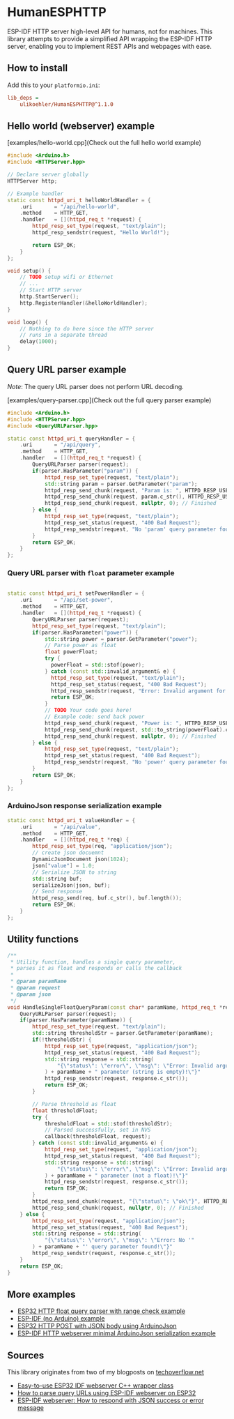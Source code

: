 # HumanESPHTTP
ESP-IDF HTTP server high-level API for humans, not for machines.
This library attempts to provide a simplified API wrapping the ESP-IDF HTTP server,
enabling you to implement REST APIs and webpages with ease.

## How to install

Add this to your `platformio.ini`:

```ini
lib_deps =
    ulikoehler/HumanESPHTTP@^1.1.0
```

## Hello world (webserver) example

[examples/hello-world.cpp](Check out the full hello world example)

```c++
#include <Arduino.h>
#include <HTTPServer.hpp>

// Declare server globally
HTTPServer http;

// Example handler
static const httpd_uri_t helloWorldHandler = {
    .uri       = "/api/hello-world",
    .method    = HTTP_GET,
    .handler   = [](httpd_req_t *request) {
        httpd_resp_set_type(request, "text/plain");
        httpd_resp_sendstr(request, "Hello World!");

        return ESP_OK;
    }
};

void setup() {
    // TODO setup wifi or Ethernet
    // ...
    // Start HTTP server
    http.StartServer();
    http.RegisterHandler(&helloWorldHandler);
}

void loop() {
    // Nothing to do here since the HTTP server
    // runs in a separate thread
    delay(1000);
}
```

## Query URL parser example

*Note*: The query URL parser does not perform URL decoding.

[examples/query-parser.cpp](Check out the full query parser example)

```c++
#include <Arduino.h>
#include <HTTPServer.hpp>
#include <QueryURLParser.hpp>

static const httpd_uri_t queryHandler = {
    .uri       = "/api/query",
    .method    = HTTP_GET,
    .handler   = [](httpd_req_t *request) {
        QueryURLParser parser(request);
        if(parser.HasParameter("param")) {
            httpd_resp_set_type(request, "text/plain");
            std::string param = parser.GetParameter("param");
            httpd_resp_send_chunk(request, "Param is: ", HTTPD_RESP_USE_STRLEN);
            httpd_resp_send_chunk(request, param.c_str(), HTTPD_RESP_USE_STRLEN);
            httpd_resp_send_chunk(request, nullptr, 0); // Finished
        } else {
            httpd_resp_set_type(request, "text/plain");
            httpd_resp_set_status(request, "400 Bad Request");
            httpd_resp_sendstr(request, "No 'param' query parameter found!");
        }
        return ESP_OK;
    }
};
```

### Query URL parser with `float` parameter example

```c++

static const httpd_uri_t setPowerHandler = {
    .uri       = "/api/set-power",
    .method    = HTTP_GET,
    .handler   = [](httpd_req_t *request) {
        QueryURLParser parser(request);
        httpd_resp_set_type(request, "text/plain");
        if(parser.HasParameter("power")) {
            std::string power = parser.GetParameter("power");
            // Parse power as float
            float powerFloat;
            try {
              powerFloat = std::stof(power);
            } catch (const std::invalid_argument& e) {
              httpd_resp_set_type(request, "text/plain");
              httpd_resp_set_status(request, "400 Bad Request");
              httpd_resp_sendstr(request, "Error: Invalid argument for power parameter (not a float)!");
              return ESP_OK;
            }
            // TODO Your code goes here!
            // Example code: send back power
            httpd_resp_send_chunk(request, "Power is: ", HTTPD_RESP_USE_STRLEN);
            httpd_resp_send_chunk(request, std::to_string(powerFloat).c_str(), HTTPD_RESP_USE_STRLEN);
            httpd_resp_send_chunk(request, nullptr, 0); // Finished
        } else {
            httpd_resp_set_type(request, "text/plain");
            httpd_resp_set_status(request, "400 Bad Request");
            httpd_resp_sendstr(request, "No 'power' query parameter found!");
        }
        return ESP_OK;
    }
};
```

### ArduinoJson response serialization example

```cpp
static const httpd_uri_t valueHandler = {
    .uri       = "/api/value",
    .method    = HTTP_GET,
    .handler   = [](httpd_req_t *req) {
        httpd_resp_set_type(req, "application/json");
        // create json docuemnt
        DynamicJsonDocument json(1024);
        json["value"] = 1.0;
        // Serialize JSON to string
        std::string buf;
        serializeJson(json, buf);
        // Send response
        httpd_resp_send(req, buf.c_str(), buf.length());
        return ESP_OK;
    }
};
```

## Utility functions

```c++
/**
 * Utility function, handles a single query parameter,
 * parses it as float and responds or calls the callback
 * 
 * @param paramName 
 * @param request 
 * @param json 
 */
void HandleSingleFloatQueryParam(const char* paramName, httpd_req_t *request, std::function<void(float, httpd_req_t *request)> callback) {
    QueryURLParser parser(request);
    if(parser.HasParameter(paramName)) {
        httpd_resp_set_type(request, "text/plain");
        std::string thresholdStr = parser.GetParameter(paramName);
        if(!thresholdStr) {
            httpd_resp_set_type(request, "application/json");
            httpd_resp_set_status(request, "400 Bad Request");
            std::string response = std::string(
                "{\"status\": \"error\", \"msg\": \"Error: Invalid argument for"
            ) + paramName + " parameter (string is empty)!\"}"
            httpd_resp_sendstr(request, response.c_str());
            return ESP_OK;
        }

        // Parse threshold as float
        float thresholdFloat;
        try {
            thresholdFloat = std::stof(thresholdStr);
            // Parsed successfully, set in NVS
            callback(thresholdFloat, request);
        } catch (const std::invalid_argument& e) {
            httpd_resp_set_type(request, "application/json");
            httpd_resp_set_status(request, "400 Bad Request");
            std::string response = std::string(
                "{\"status\": \"error\", \"msg\": \"Error: Invalid argument for"
            ) + paramName + " parameter (not a float)!\"}"
            httpd_resp_sendstr(request, response.c_str());
            return ESP_OK;
        }
        httpd_resp_send_chunk(request, "{\"status\": \"ok\"}", HTTPD_RESP_USE_STRLEN);
        httpd_resp_send_chunk(request, nullptr, 0); // Finished
    } else {
        httpd_resp_set_type(request, "application/json");
        httpd_resp_set_status(request, "400 Bad Request");
        std::string response = std::string(
            "{\"status\": \"error\", \"msg\": \"Error: No '"
        ) + paramName + "' query parameter found!\"}"
        httpd_resp_sendstr(request, response.c_str());
    }
    return ESP_OK;
}
```

## More examples

* [ESP32 HTTP float query parser with range check example](https://techoverflow.net/2023/09/30/esp32-http-float-query-parser-with-range-check-example-using-humanesphttp/)
* [ESP-IDF (no Arduino) example](https://github.com/ulikoehler/HumanESPHTTP/blob/master/examples/esp-idf-hello-world)
* [ESP32 HTTP POST with JSON body using ArduinoJson](https://techoverflow.net/2023/11/28/esp32-http-post-with-json-body-using-arduinojson/)
* [ESP-IDF HTTP webserver minimal ArduinoJson serialization example](https://techoverflow.net/2023/03/09/esp-idf-http-webserver-minimal-arduinojson-serialization-example/)

## Sources

This library originates from two of my blogposts on [techoverflow.net](https://techoverflow.net)
- [Easy-to-use ESP32 IDF webserver C++ wrapper class
](https://techoverflow.net/2023/06/13/easy-to-use-esp32-idf-webserver-c-wrapper-class/)
- [How to parse query URLs using ESP-IDF webserver on ESP32](https://techoverflow.net/2023/06/13/how-to-parse-query-urls-using-esp-idf-webserver-on-esp32/)
- [ESP-IDF webserver: How to respond with JSON success or error message
](https://techoverflow.net/2023/06/13/esp-idf-webserver-how-to-respond-with-json-success-or-error-message/)
